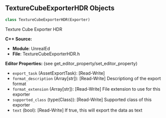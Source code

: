 ## TextureCubeExporterHDR Objects

```python
class TextureCubeExporterHDR(Exporter)
```

Texture Cube Exporter HDR

**C++ Source:**

- **Module**: UnrealEd
- **File**: TextureCubeExporterHDR.h

**Editor Properties:** (see get_editor_property/set_editor_property)

- ``export_task`` (AssetExportTask):  [Read-Write]
- ``format_description`` (Array[str]):  [Read-Write] Descriptiong of the export format
- ``format_extension`` (Array[str]):  [Read-Write] File extension to use for this exporter
- ``supported_class`` (type(Class)):  [Read-Write] Supported class of this exporter
- ``text`` (bool):  [Read-Write] If true, this will export the data as text

<a id="unreal.RenderTargetCubeExporterHDR"></a>